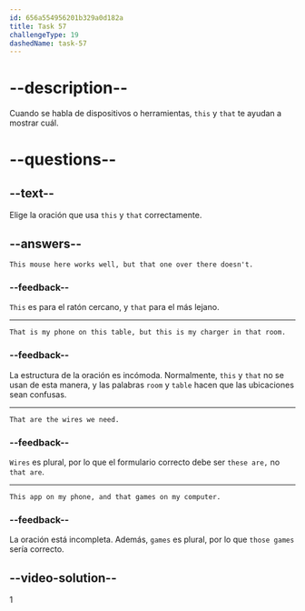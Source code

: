 ```yaml
---
id: 656a554956201b329a0d182a
title: Task 57
challengeType: 19
dashedName: task-57
---
```


# --description--

Cuando se habla de dispositivos o herramientas, `this` y `that` te ayudan a mostrar cuál.

# --questions--

## --text--

Elige la oración que usa `this` y `that` correctamente.

## --answers--

`This mouse here works well, but that one over there doesn't.`

### --feedback--

`This` es para el ratón cercano, y `that` para el más lejano.

---

`That is my phone on this table, but this is my charger in that room.`

### --feedback--

La estructura de la oración es incómoda. Normalmente, `this` y `that` no se usan de esta manera, y las palabras `room` y `table` hacen que las ubicaciones sean confusas.

---

`That are the wires we need.`

### --feedback--

`Wires` es plural, por lo que el formulario correcto debe ser `these are,` no `that are`.

---

`This app on my phone, and that games on my computer.`

### --feedback--

La oración está incompleta. Además, `games` es plural, por lo que `those games` sería correcto.

## --video-solution--

1
